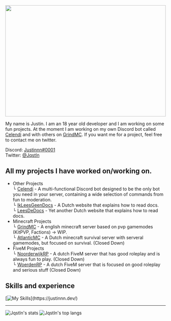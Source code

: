 <img src="https://justinnn.dev/static/banner.png" width="100%" height="350px">

My name is Justin. I am an 18 year old developer and I am working on some fun projects. At the moment I am working on my own Discord bot called [Celendi](https://github.com/Celendi) and with others on [GrindMC](https://github.com/GrindMC). If you want me for a project, feel free to contact me on twitter.

Discord: [Justinnn#0001](https://discordapp.com/users/570708109413187621)<br>
Twitter: [@Jqstln](https://twitter.com/Jqstln)

## All my projects I have worked on/working on.

- Other Projects<br>
  └ [Celendi](https://github.com/Celendi) - A multi-functional Discord bot designed to be the only bot you need in your server, containing a wide selection of commands from fun to moderation.<br>
  └ [IkLeesGeenDocs](https://ikleesgeendocs.nl/) - A Dutch website that explains how to read docs.<br>
  └ [LeesDeDocs](https://leesdedocs.nl/) - Yet another Dutch website that explains how to read docs.
- Minecraft Projects<br>
  └ [GrindMC](https://grindmc.net/) - A english minecraft server based on pvp gamemodes (KitPVP, Factions) -> WIP.<br>
  └ [AtlanticMC](https://atlanticmc.nl/) - A Dutch minecraft survival server with serveral gamemodes, but focused on survival. (Closed Down)
- FiveM Projects<br>
  └ [NoorderwijkRP](https://noorderwijkrp.nl/) - A dutch FiveM server that has good roleplay and is always fun to play. (Closed Down)<br> 
  └ [WoerdenRP](https://woerdenrp.nl/) - A dutch FiveM server that is focused on good roleplay and serious stuff (Closed Down)

## Skills and experience
[![My Skills](https://skillicons.dev/icons?i=html,css,js,java,php,mysql,)](https://justinnn.dev/)

***
![Jqstln's stats](https://github-readme-stats.vercel.app/api?username=Jqstln&show_icons=true&count_private=true&theme=gruvbox)
![Jqstln's top langs](https://github-readme-stats.vercel.app/api/top-langs/?username=Jqstln&layout=compact&theme=gruvbox)
